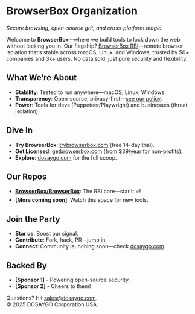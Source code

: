 # BrowserBox Organization
*Secure browsing, open-source grit, and cross-platform magic.*

Welcome to **BrowserBox**—where we build tools to lock down the web without locking you in. Our flagship? [BrowserBox RBI](https://github.com/BrowserBox/BrowserBox)—remote browser isolation that’s stable across macOS, Linux, and Windows, trusted by 50+ companies and 3k+ users. No data sold, just pure security and flexibility.

## What We’re About
- **Stability**: Tested to run anywhere—macOS, Linux, Windows.
- **Transparency**: Open-source, privacy-first—[see our policy](https://dosaygo.com/privacy.txt).
- **Power**: Tools for devs (Puppeteer/Playwright) and businesses (threat isolation).

## Dive In
- **Try BrowserBox**: [trybrowserbox.com](https://trybrowserbox.com) (free 14-day trial).
- **Get Licensed**: [getbrowserbox.com](https://getbrowserbox.com) (from $39/year for non-profits).
- **Explore**: [dosaygo.com](https://dosaygo.com) for the full scoop.

## Our Repos
- **[BrowserBox/BrowserBox](https://github.com/BrowserBox/BrowserBox)**: The RBI core—star it ⭐!
- **[More coming soon]**: Watch this space for new tools.

## Join the Party
- **Star us**: Boost our signal.
- **Contribute**: Fork, hack, PR—jump in.
- **Connect**: Community launching soon—check [dosaygo.com](https://dosaygo.com).

## Backed By
- **[Sponsor 1]** - Powering open-source security.
- **[Sponsor 2]** - Cheers to them!

Questions? Hit [sales@dosaygo.com](mailto:sales@dosaygo.com).  
© 2025 DOSAYGO Corporation USA.
